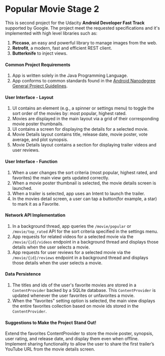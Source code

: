 # Popular Movie Stage 2

This is second project for the Udacity **Android Developer Fast Track** supported by Google. The project meet the requested specifications and it's implemented with high level libraries such as:
1. **Piccaso**, an easy and powerful library to manage images from the web.
2. **Retrofit**, a modern, fast and efficient REST client.
3. **Butterknife** to inject views.


#### Common Project Requirements

1. App is written solely in the Java Programming Language.
2. App conforms to common standards found in the [Android Nanodegree General Project Guidelines](http://udacity.github.io/android-nanodegree-guidelines/core.html).

#### User Interface - Layout
1. UI contains an element (e.g., a spinner or settings menu) to toggle the sort order of the movies by: most popular, highest rated.
2. Movies are displayed in the main layout via a grid of their corresponding movie poster thumbnails.
3. UI contains a screen for displaying the details for a selected movie.
4. Movie Details layout contains title, release date, movie poster, vote average, and plot synopsis.
5. Movie Details layout contains a section for displaying trailer videos and user reviews.
   
#### User Interface - Function
1. When a user changes the sort criteria (most popular, highest rated, and favorites) the main view gets updated correctly.
2. When a movie poster thumbnail is selected, the movie details screen is launched.
3. When a trailer is selected, app uses an Intent to launch the trailer.
4. In the movies detail screen, a user can tap a button(for example, a star) to mark it as a Favorite.

#### Network API Implementation
1. In a background thread, app queries the `/movie/popular` or `/movie/top_rated` API for the sort criteria specified in the settings menu.
2. App requests for related videos for a selected movie via the `/movie/{id}/videos` endpoint in a background thread and displays those details when the user selects a movie.
3. App requests for user reviews for a selected movie via the `/movie/{id}/reviews` endpoint in a background thread and displays those details when the user selects a movie.

#### Data Persistence
1. The titles and ids of the user's favorite movies are stored in a `ContentProvider` backed by a SQLite database. This `ContentProvider` is updated whenever the user favorites or unfavorites a movie.
2. When the "favorites" setting option is selected, the main view displays the entire favorites collection based on movie ids stored in the `ContentProvider`.


#### Suggestions to Make the Project Stand Out!
Extend the favorites ContentProvider to store the movie poster, synopsis, user rating, and release date, and display them even when offline.
Implement sharing functionality to allow the user to share the first trailer’s YouTube URL from the movie details screen.